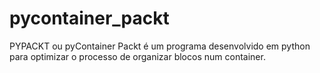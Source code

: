# pycontainer_packt

PYPACKT ou pyContainer Packt é um programa desenvolvido em python para optimizar o processo de organizar blocos num container.
